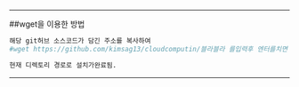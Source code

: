 
----
##wget을 이용한 방법
```sh
해당 git허브 소스코드가 담긴 주소를 복사하여
#wget https://github.com/kimsag13/cloudcomputin/블라블라 를입력후 엔터를치면

현재 디렉토리 경로로 설치가완료됨.
```

----
